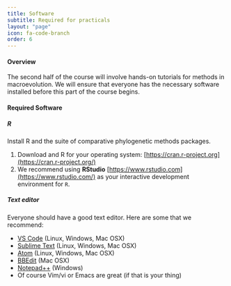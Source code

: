 ```yaml
---
title: Software
subtitle: Required for practicals
layout: "page"
icon: fa-code-branch
order: 6
---
```


#### Overview

The second half of the course will involve hands-on tutorials for methods in macroevolution. We will ensure that everyone has the necessary software installed before this part of the course begins. 

#### Required Software

<div class="divider"></div>

##### R

Install R and the suite of comparative phylogenetic methods packages.

1. Download and R for your operating system: [https://cran.r-project.org](https://cran.r-project.org/)
2. We recommend using **RStudio** [https://www.rstudio.com](https://www.rstudio.com/) as your interactive development environment for `R`.


<div class="divider"></div>

##### Text editor

Everyone should have a good text editor. Here are some that we recommend:

* [VS Code](https://code.visualstudio.com) (Linux, Windows, Mac OSX)
* [Sublime Text](https://www.sublimetext.com/) (Linux, Windows, Mac OSX)
* [Atom](https://atom.io) (Linux, Windows, Mac OSX)
* [BBEdit](https://www.barebones.com/products/bbedit/) (Mac OSX)
* [Notepad++](https://notepad-plus-plus.org/) (Windows)
* Of course Vim/vi or Emacs are great (if that is your thing)
